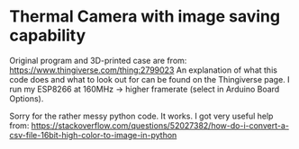 # Thermal Camera with image saving capability
Original program and 3D-printed case are from: https://www.thingiverse.com/thing:2799023
An explanation of what this code does and what to look out for can be found on the Thingiverse page.
I run my ESP8266 at 160MHz -> higher framerate (select in Arduino Board Options).

Sorry for the rather messy python code. It works.
I got very useful help from: https://stackoverflow.com/questions/52027382/how-do-i-convert-a-csv-file-16bit-high-color-to-image-in-python
